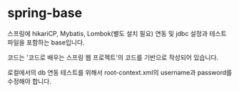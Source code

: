 # spring-base
스프링에 hikariCP, Mybatis, Lombok(별도 설치 필요) 연동 및 jdbc 설정과 테스트파일을 포함하는 base입니다.

코드는 '코드로 배우는 스프링 웹 프로젝트'의 코드를 기반으로 작성되어 있습니다.

로컬에서의 db 연동 테스트를 위해서 root-context.xml의 username과 password를 수정해야 합니다.
